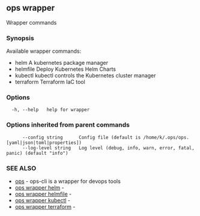 ## ops wrapper

Wrapper commands

### Synopsis

Available wrapper commands:

  - helm	A kubernetes package manager
  - helmfile	Deploy Kubernetes Helm Charts
  - kubectl	kubectl controls the Kubernetes cluster manager
  - terraform	Terraform IaC tool


### Options

```
  -h, --help   help for wrapper
```

### Options inherited from parent commands

```
      --config string      Config file (default is /home/k/.ops/ops.[yaml|json|toml|properties])
      --log-level string   Log level (debug, info, warn, error, fatal, panic) (default "info")
```

### SEE ALSO

* [ops](ops.md)	 - ops-cli is a wrapper for devops tools
* [ops wrapper helm](ops_wrapper_helm.md)	 - 
* [ops wrapper helmfile](ops_wrapper_helmfile.md)	 - 
* [ops wrapper kubectl](ops_wrapper_kubectl.md)	 - 
* [ops wrapper terraform](ops_wrapper_terraform.md)	 - 


